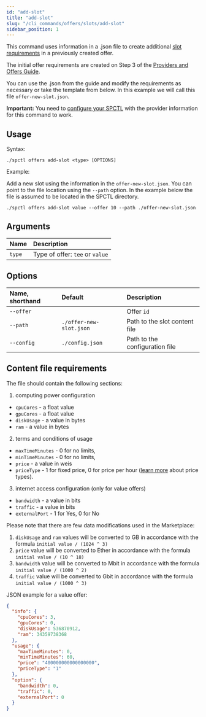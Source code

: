 ```yaml
---
id: "add-slot"
title: "add-slot"
slug: "/cli_commands/offers/slots/add-slot"
sidebar_position: 1
---
```


This command uses information in a .json file to create additional [slot requirements](/developers/fundamentals/slots#requirements) in a previously created offer.

The initial offer requirements are created on Step 3 of the [Providers and Offers Guide](/developers/cli_guides/providers_offers#offer-requirements).

You can use the .json from the guide and modify the requirements as necessary or take the template from below. In this example we will call this file `offer-new-slot.json`. 

**Important:** You need to [configure your SPCTL](/developers/cli_guides/configuring#for-providers) with the provider information for this command to work.

## Usage

Syntax:

```
./spctl offers add-slot <type> [OPTIONS]
```

Example: 

Add a new slot using the information in the `offer-new-slot.json`. You can point to the file location using the `--path` option. In the example below the file is assumed to be located in the SPCTL directory.

```
./spctl offers add-slot value --offer 10 --path ./offer-new-slot.json
```

## Arguments

| **Name** | **Description**                 |
|:---------|:--------------------------------|
| `type`   | Type of offer: `tee` or `value` |

## Options

| **Name, shorthand** | **Default**        | **Description**                |
|:--------------------|:-------------------|:-------------------------------|
| `--offer`           |                    | Offer `id`                     |
| `--path`            | `./offer-new-slot.json` | Path to the slot content file  |
| `--config`          | `./config.json`    | Path to the configuration file |

## Content file requirements

The file should contain the following sections:
1. computing power configuration
- `cpuCores` - a float value
- `gpuCores` - a float value
- `diskUsage` - a value in bytes
- `ram` - a value in bytes
2. terms and conditions of usage
- `maxTimeMinutes` - 0 for no limits,
- `minTimeMinutes` - 0 for no limits,
- `price` - a value in weis
- `priceType` - 1 for fixed price, 0 for price per hour ([learn more](/developers/fundamentals/orders#cost-and-pricing) about price types).
3. internet access configuration (only for value offers)
-  `bandwidth` - a value in bits
- `traffic` - a value in bits
- `externalPort` - 1 for Yes, 0 for No

Please note that there are few data modifications used in the Marketplace:
1. `diskUsage` and `ram` values will be converted to GB in accordance with the formula `initial value / (1024 ^ 3)`
2. `price` value will be converted to Ether in accordance with the formula `initial value / (10 ^ 18)`
3. `bandwidth` value will be converted to Mbit in accordance with the formula `initial value / (1000 ^ 2)`
4. `traffic` value will be converted to Gbit in accordance with the formula `initial value / (1000 ^ 3)`

JSON example for a value offer:
```json title="value-new-slot.json"
{
  "info": {
    "cpuCores": 3,
    "gpuCores": 0,
    "diskUsage": 536870912,
    "ram": 34359738368
  },
  "usage": {
    "maxTimeMinutes": 0,
    "minTimeMinutes": 60,
    "price": "400000000000000000",
    "priceType": "1" 
  },
  "option": {
    "bandwidth": 0,
    "traffic": 0,
    "externalPort": 0
  }
}
```